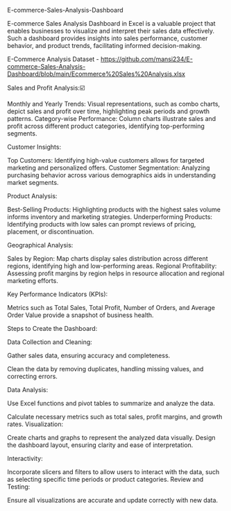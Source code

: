  E-commerce-Sales-Analysis-Dashboard

 E-commerce Sales Analysis Dashboard in Excel is a valuable project that enables businesses to visualize and interpret their sales data effectively. Such a dashboard provides insights into sales performance, customer behavior, and product trends, facilitating informed decision-making.

 E-Commerce Analysis Dataset - https://github.com/mansi234/E-commerce-Sales-Analysis-Dashboard/blob/main/Ecommerce%20Sales%20Analysis.xlsx

Sales and Profit Analysis:☑️

Monthly and Yearly Trends: Visual representations, such as combo charts, depict sales and profit over time, highlighting peak periods and growth patterns.
Category-wise Performance: Column charts illustrate sales and profit across different product categories, identifying top-performing segments.

Customer Insights:

Top Customers: Identifying high-value customers allows for targeted marketing and personalized offers.
Customer Segmentation: Analyzing purchasing behavior across various demographics aids in understanding market segments.

Product Analysis:

Best-Selling Products: Highlighting products with the highest sales volume informs inventory and marketing strategies.
Underperforming Products: Identifying products with low sales can prompt reviews of pricing, placement, or discontinuation.

Geographical Analysis:

Sales by Region: Map charts display sales distribution across different regions, identifying high and low-performing areas.
Regional Profitability: Assessing profit margins by region helps in resource allocation and regional marketing efforts.

Key Performance Indicators (KPIs):

Metrics such as Total Sales, Total Profit, Number of Orders, and Average Order Value provide a snapshot of business health.

   Steps to Create the Dashboard:

Data Collection and Cleaning:

Gather sales data, ensuring accuracy and completeness.

Clean the data by removing duplicates, handling missing values, and correcting errors.

Data Analysis:

Use Excel functions and pivot tables to summarize and analyze the data.

Calculate necessary metrics such as total sales, profit margins, and growth rates.
Visualization:

Create charts and graphs to represent the analyzed data visually.
Design the dashboard layout, ensuring clarity and ease of interpretation.

Interactivity:

Incorporate slicers and filters to allow users to interact with the data, such as selecting specific time periods or product categories.
Review and Testing:

Ensure all visualizations are accurate and update correctly with new data.


